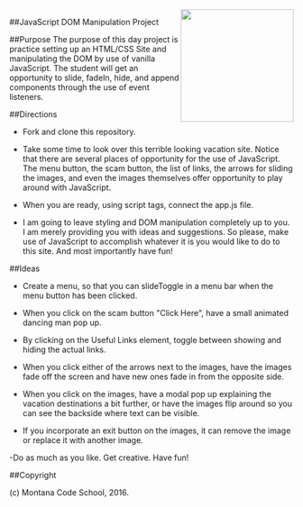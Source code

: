 <img src="http://montanacodeschool.com/wp-content/uploads/2016/08/MCS_LOGO_v1-1.png" width="200" align="right"/>

##JavaScript DOM Manipulation Project

##Purpose
The purpose of this day project is practice setting up an HTML/CSS Site and manipulating the DOM by use of vanilla JavaScript. The student will get an opportunity to slide, fadeIn, hide, and append components through the use of event listeners.

##Directions
* Fork and clone this repository.

* Take some time to look over this terrible looking vacation site. Notice that there are several places of opportunity for the use of JavaScript. The menu button, the scam button, the list of links, the arrows for sliding the images, and even the images themselves offer opportunity to play around with JavaScript.

* When you are ready, using script tags, connect the app.js file.

* I am going to leave styling and DOM manipulation completely up to you. I am merely providing you with ideas and suggestions. So please, make use of JavaScript to accomplish whatever it is you would like to do to this site. And most importantly have fun!

##Ideas

* Create a menu, so that you can slideToggle in a menu bar when the menu button has been clicked.

* When you click on the scam button "Click Here", have a small animated dancing man pop up.

* By clicking on the Useful Links element, toggle between showing and hiding the actual links.

* When you click either of the arrows next to the images, have the images fade off the screen and have new ones fade in from the opposite side.

* When you click on the images, have a modal pop up explaining the vacation destinations a bit further, or have the images flip around so you can see the backside where text can be visible.

* If you incorporate an exit button on the images, it can remove the image or replace it with another image.

-Do as much as you like. Get creative. Have fun!

##Copyright

(c) Montana Code School, 2016.
